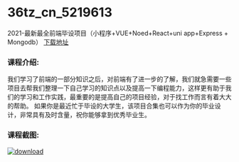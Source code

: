 # 36tz_cn_5219613
2021-最新最全前端毕设项目（小程序+VUE+Noed+React+uni app+Express + Mongodb）
[下载地址](http://www.36tz.cn/article/5219613 "下载地址")
### 课程介绍:
我们学习了前端的一部分知识之后，对前端有了进一步的了解，我们就急需要一些项目去帮我们整理一下自己学习的知识点以及提高一下编程能力，这样更有助于我们的学习和工作实践，最重要的是提高自己的项目经验，对于找工作而言有着大大的帮助。
如果你是最近忙于毕设的大学生，该项目合集也可以作为你的毕业设计，非常具有及时含量，祝你能够拿到优秀毕业生。

### 课程截图:
[![download](http://36tz.cn/muke_img/2021_04_2-66.png "下载地址")](http://www.36tz.cn "下载地址")

